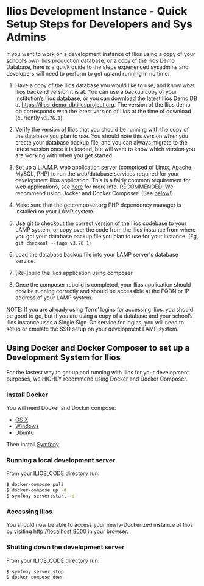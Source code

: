 # Ilios Development Instance - Quick Setup Steps for Developers and Sys Admins

If you want to work on a development instance of Ilios using a copy of your school’s own Ilios production database, or a copy of the Ilios Demo Database, here is a quick guide to the steps experienced sysadmins and developers will need to perform to get up and running in no time:

1. Have a copy of the Ilios database you would like to use, and know what Ilios backend version it is at.  You can use a backup copy of your institution’s Ilios database, or you can download the latest Ilios Demo DB at https://ilios-demo-db.iliosproject.org.  The version of the Ilios demo db corresponds with the latest version of Ilios at the time of download (currently `v3.76.1`).

2. Verify the version of Ilios that you should be running with the copy of the database you plan to use.  You should note this version when you create your database backup file, and you can always migrate to the latest version once it is loaded, but will want to know which version you are working with when you get started.

3. Set up a L.A.M.P. web application server (comprised of Linux, Apache, MySQL, PHP) to run the web/database services required for your development Ilios application. This is a fairly common requirement for web applications, see [here](https://github.com/ilios/ilios/blob/master/docs/install.md#pre-requisitesrequirements) for more info. RECOMMENDED: We recommend using Docker and Docker Composer! (See [below](https://github.com/ilios/ilios/edit/quickstart-docs/docs/ilios_quick_setup_for_admins.md#Using-Docker-and-Docker-Compose-to-set-up-a-Development-System-for-Ilios)!) 

4. Make sure that the getcomposer.org PHP dependency manager is installed on your LAMP system. 

5. Use git to checkout the correct version of the Ilios codebase to your LAMP system, or copy over the code from the Ilios instance from where you got your database backup file you plan to use for your instance. (Eg, `git checkout --tags v3.76.1`)

6. Load the database backup file into your LAMP server's database service.

7. [Re-]build the Ilios application using composer

8. Once the composer rebuild is completed, your Ilios application should now be running correctly and should be accessible at the FQDN or IP address of your LAMP system.

NOTE: If you are already using ‘form’ logins for accessing Ilios, you should be good to go, but if you are using a copy of a database and your school’s Ilios instance uses a Single Sign-On service for logins, you will need to setup or emulate the SSO setup on your development LAMP system.

## Using Docker and Docker Composer to set up a Development System for Ilios

For the fastest way to get up and running with Ilios for your development purposes, we HIGHLY recommend using Docker and Docker Composer.

### Install Docker

You will need Docker and Docker compose:

- [OS X](https://www.docker.com/docker-mac)
- [Windows](https://www.docker.com/docker-windows)
- [Ubuntu](https://docs.docker.com/engine/installation/linux/docker-ce/ubuntu/)

Then install [Symfony](https://symfony.com/download)

### Running a local development server

From your ILIOS_CODE directory run:

```bash
$ docker-compose pull
$ docker-compose up -d
$ symfony server:start -d
```

### Accessing Ilios

You should now be able to access your newly-Dockerized instance of Ilios 
by visiting [http://localhost:8000](http://localhost:8000) in your browser.

### Shutting down the development server

From your ILIOS_CODE directory run:

```bash
$ symfony server:stop
$ docker-compose down
```
